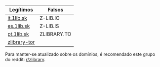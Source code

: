 |**Legítimos**|**Falsos**|
|-|-|
|[it.1lib.sk](it.1lib.sk)|Z-LIB.IO|
|[es.1lib.sk](es.1lib.sk)|Z-LIB.IS|
|[pt.1lib.sk](pt.1lib.sk)|ZLIBRARY.TO|
|[zlibrary-tor](http://loginzlib2vrak5zzpcocc3ouizykn6k5qecgj2tzlnab5wcbqhembyd.onion/)|

Para manter-se atualizado sobre os domínios, é recomendado este grupo do reddit: [r/zlibrary](https://www.reddit.com/r/zlibrary/).